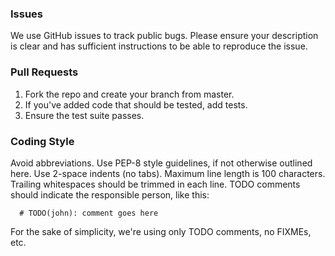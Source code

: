 ### Issues
We use GitHub issues to track public bugs. Please ensure your description is clear and has sufficient instructions to be able to reproduce the issue.

### Pull Requests

1. Fork the repo and create your branch from master.
1. If you've added code that should be tested, add tests.
1. Ensure the test suite passes.

### Coding Style

Avoid abbreviations.
Use PEP-8 style guidelines, if not otherwise outlined here.
Use 2-space indents (no tabs).
Maximum line length is 100 characters.
Trailing whitespaces should be trimmed in each line.
TODO comments should indicate the responsible person, like this:
```
  # TODO(john): comment goes here
```
For the sake of simplicity, we're using only TODO comments, no FIXMEs, etc.
